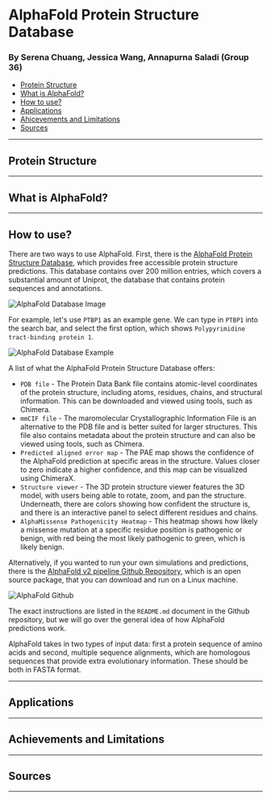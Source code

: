 # AlphaFold Protein Structure Database

### By Serena Chuang, Jessica Wang, Annapurna Saladi (Group 36)

* [Protein Structure](#protein-structure)
* [What is AlphaFold?](#what-is-alphafold)
* [How to use?](#how-to-use)
* [Applications](#applications)
* [Ahicevements and Limitations](#achievements-and-limitations)
* [Sources](#sources)

---

## Protein Structure

---

## What is AlphaFold?

---

## How to use?

There are two ways to use AlphaFold. First, there is the [AlphaFold Protein Structure Database](https://alphafold.ebi.ac.uk/), which provides free accessible protein structure predictions. This database contains over 200 million entries, which covers a substantial amount of Uniprot, the database that contains protein sequences and annotations. 

![AlphaFold Database Image](https://github.com/serrachow/beng183images/blob/main/alphafold_db.png)

For example, let's use `PTBP1` as an example gene. We can type in `PTBP1` into the search bar, and select the first option, which shows `Polypyrimidine tract-binding protein 1`. 

![AlphaFold Database Example](https://github.com/serrachow/beng183images/blob/main/alphafold_db_example.png)

A list of what the AlphaFold Protein Structure Database offers:

* `PDB file` - The Protein Data Bank file contains atomic-level coordinates of the protein structure, including atoms, residues, chains, and structural information. This can be downloaded and viewed using tools, such as Chimera.
* `mmCIF file` - The maromolecular Crystallographic Information File is an alternative to the PDB file and is better suited for larger structures. This file also contains metadata about the protein structure and can also be viewed using tools, such as Chimera. 
* `Predicted aligned error map` - The PAE map shows the confidence of the AlphaFold prediction at specific areas in the structure. Values closer to zero indicate a higher confidence, and this map can be visualized using ChimeraX.
* `Structure viewer` - The 3D protein structure viewer features the 3D model, with users being able to rotate, zoom, and pan the structure. Underneath, there are colors showing how confident the structure is, and there is an interactive panel to select different residues and chains.
* `AlphaMissense Pathogenicity Heatmap` - This heatmap shows how likely a missense mutation at a specific residue position is pathogenic or benign, with red being the most likely pathogenic to green, which is likely benign.

Alternatively, if you wanted to run your own simulations and predictions, there is the [AlphaFold v2 pipeline Github Repository](https://github.com/google-deepmind/alphafold), which is an open source package, that you can download and run on a Linux machine. 

![AlphaFold Github](https://github.com/serrachow/beng183images/blob/main/alphafold_github.png)

The exact instructions are listed in the `README.md` document in the Github repository, but we will go over the general idea of how AlphaFold predictions work. 

AlphaFold takes in two types of input data: first a protein sequence of amino acids and second, multiple sequence alignments, which are homologous sequences that provide extra evolutionary information. These should be both in FASTA format.

---

## Applications

---

## Achievements and Limitations

---

## Sources

---
